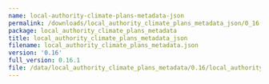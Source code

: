 ```yaml
---
name: local-authority-climate-plans-metadata-json
permalink: /downloads/local_authority_climate_plans_metadata_json/0_16
package: local_authority_climate_plans_metadata
title: local_authority_climate_plans_metadata_json
filename: local_authority_climate_plans_metadata.json
version: '0.16'
full_version: 0.16.1
file: /data/local_authority_climate_plans_metadata/0.16/local_authority_climate_plans_metadata.json
---
```


